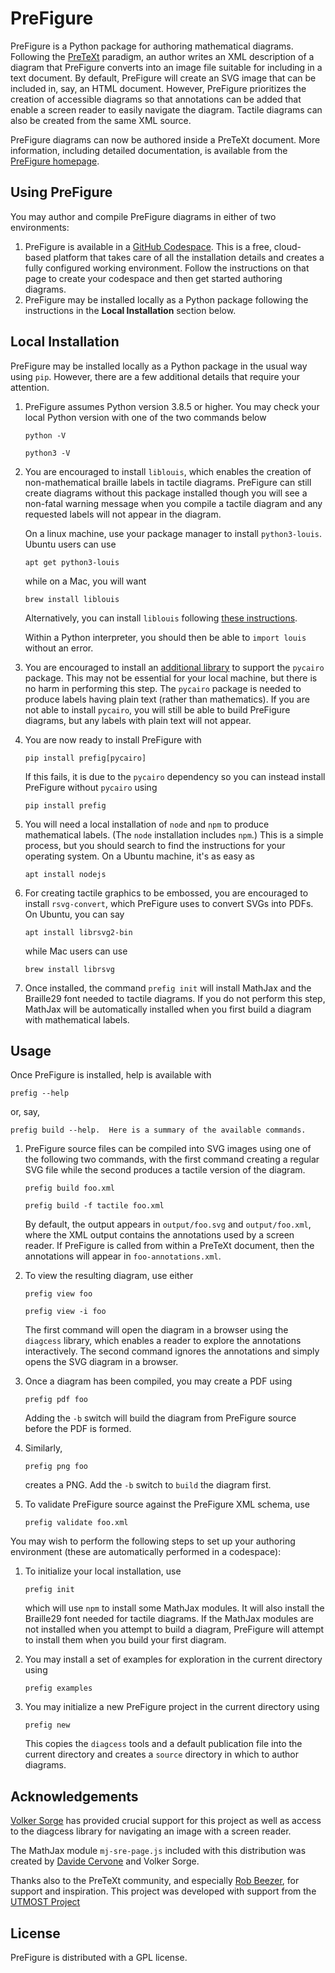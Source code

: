 # PreFigure

PreFigure is a Python package for authoring mathematical diagrams.  Following the [PreTeXt](https://pretextbook.org/) paradigm, an author writes an XML description of a diagram that PreFigure converts into an image file suitable for including in a text document.  By default, PreFigure will create an SVG image that can be included in, say, an HTML document. However, PreFigure prioritizes the creation of accessible diagrams so that annotations can be added that enable a screen reader to easily navigate the diagram.  Tactile diagrams can also be created from the same XML source.

PreFigure diagrams can now be authored inside a PreTeXt document.  More information, including detailed documentation, is available from the [PreFigure homepage](https://prefigure.org).

## Using PreFigure

You may author and compile PreFigure diagrams in either of two environments:

1. PreFigure is available in a [GitHub Codespace](https://github.com/davidaustinm/prefigure-codespace).  This is a free, cloud-based platform that takes care of all the installation details and creates a fully configured working environment.  Follow the instructions on that page to create your codespace and then get started authoring diagrams.
2. PreFigure may be installed locally as a Python package following the instructions in the **Local Installation** section below.

## Local Installation

PreFigure may be installed locally as a Python package in the usual way using `pip`.  However, there are a few additional details that require your attention.

1. PreFigure assumes Python version 3.8.5 or higher.  You may check your local Python version with one of the two commands below

    ```
    python -V
    ```

    ```
    python3 -V
    ```

2. You are encouraged to install `liblouis`, which enables the creation of non-mathematical braille labels in tactile diagrams.  PreFigure can still create diagrams without this package installed though you will see a non-fatal warning message when you compile a tactile diagram and any requested labels will not appear in the diagram.

    On a linux machine, use your package manager to install `python3-louis`.  Ubuntu users can use

    ```
    apt get python3-louis
    ```

    while on a Mac, you will want

    ```
    brew install liblouis
    ```

    Alternatively, you can install `liblouis` following [these instructions](https://liblouis.io/downloads/). 

    Within a Python interpreter, you should then be able to `import louis` without an error.

3. You are encouraged to install an [additional library](https://pycairo.readthedocs.io/en/latest/getting_started.html) to support the `pycairo` package.  This may not be essential for your local machine, but there is no harm in performing this step.  The `pycairo` package is needed to produce labels having plain text (rather than mathematics).  If you are not able to install `pycairo`, you will still be able to build PreFigure diagrams, but any labels with plain text will not appear.

4. You are now ready to install PreFigure with

    ```
    pip install prefig[pycairo]
    ```

    If this fails, it is due to the `pycairo` dependency so you can instead install PreFigure without `pycairo` using

    ```
    pip install prefig
    ```

5. You will need a local installation of `node` and `npm` to produce mathematical labels.  (The `node` installation includes `npm`.)  This is a simple process, but you should search to find the instructions for your operating system.  On a Ubuntu machine, it's as easy as 

    ```
    apt install nodejs
    ```

6. For creating tactile graphics to be embossed, you are encouraged to install `rsvg-convert`, which PreFigure uses to convert SVGs into PDFs.  On Ubuntu, you can say

    ```
    apt install librsvg2-bin
    ```

    while Mac users can use

    ```
    brew install librsvg
    ```

7. Once installed, the command `prefig init` will install MathJax and the Braille29 font needed to tactile diagrams.  If you do not perform this step, MathJax will be automatically installed when you first build a diagram with mathematical labels.

## Usage

Once PreFigure is installed, help is available with

```
prefig --help
```
or, say,
```
prefig build --help.  Here is a summary of the available commands.
```

1. PreFigure source files can be compiled into SVG images using one of the following two commands, with the first command creating a regular SVG file while the second produces a tactile version of    the diagram.

    ```
    prefig build foo.xml
    ```

    ```
    prefig build -f tactile foo.xml
    ```

    By default, the output appears in `output/foo.svg` and `output/foo.xml`, where the XML output   contains the annotations used by a screen reader.  If PreFigure is called from within a PreTeXt document, then the annotations will appear in `foo-annotations.xml`.

2. To view the resulting diagram, use either

    ```
    prefig view foo
    ```

    ```
    prefig view -i foo
    ```

    The first command will open the diagram in a browser using the `diagcess` library, which enables a reader to explore the annotations interactively.  The second command ignores the annotations and simply opens the SVG diagram in a browser.

3. Once a diagram has been compiled, you may create a PDF using

    ```
    prefig pdf foo
    ```

    Adding the `-b` switch will build the diagram from PreFigure source before the PDF is formed.

4. Similarly,

    ```
    prefig png foo
    ```

    creates a PNG.  Add the `-b` switch to `build` the diagram first.

5. To validate PreFigure source against the PreFigure XML schema, use

    ```
    prefig validate foo.xml
    ```



You may wish to perform the following steps to set up your authoring environment (these are automatically performed in a codespace):

1. To initialize your local installation, use

    ```
    prefig init
    ```

    which will use `npm` to install some MathJax modules.  It will also install the Braille29 font needed for tactile diagrams.  If the MathJax modules are not installed when you attempt to build a diagram, PreFigure will attempt to install them when you build your first diagram.

2. You may install a set of examples for exploration in the current directory using

    ```
    prefig examples
    ```

3. You may initialize a new PreFigure project in the current directory using


    ```
    prefig new
    ```
 
    This copies the `diagcess` tools and a default publication file into the current directory and creates a `source` directory in which to author diagrams.

## Acknowledgements

[Volker Sorge](https://www.birmingham.ac.uk/staff/profiles/computer-science/academic-staff/sorge-volker) has provided crucial support for this project as well as access to the diagcess library for navigating an image with a screen reader.

The MathJax module `mj-sre-page.js` included with this distribution was created by [Davide Cervone](https://www.math.union.edu/~dpvc/) and Volker Sorge.

Thanks also to the PreTeXt community, and especially [Rob Beezer](http://buzzard.ups.edu/), for support and inspiration.  This project was developed with support from the [UTMOST Project](https://utmost.aimath.org/)

## License

PreFigure is distributed with a GPL license.
